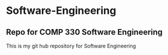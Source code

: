 # Software-Engineering
## Repo for COMP 330 Software Engineering
This is my git hub repository for Software Engineering
